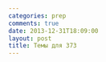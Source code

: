 ```yaml
---
categories: prep
comments: true
date: 2013-12-31T18:09:00
layout: post
title: Темы для 373
---
```


